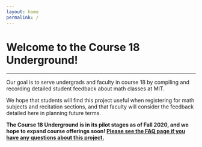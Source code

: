 ```yaml
---
layout: home
permalink: /
---
```


# Welcome to the **Course 18 Underground**! 

---


Our goal is to serve undergrads and faculty in course 18 by compiling and recording detailed student feedback about math classes at MIT. 

We hope that students will find this project useful when registering for math subjects and recitation sections, and that faculty will consider the feedback detailed here in planning future terms.


**The Course 18 Underground is in its pilot stages as of Fall 2020, and we hope to expand course offerings soon! [Please see the FAQ page if you have any questions about this project.](/FAQ/)**
